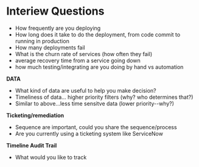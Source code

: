 # Interiew Questions

* How frequently are you deploying
* How long does it take to do the deployment, from code commit to running in production
* How many deployments fail
* What is the churn rate of services (how often they fail)
* average recovery time from a service going down
* how much testing/integrating are you doing by hand vs automation

**DATA**

* What kind of data are useful to help you make decision?
* Timeliness of data... higher priority filters (why? who determines that?)
* Similar to above...less time sensitve data (lower priority--why?)


**Ticketing/remediation**

* Sequence are important, could you share the sequence/process
* Are you currently using a ticketing system like ServiceNow


**Timeline Audit Trail**

* What would you like to track
